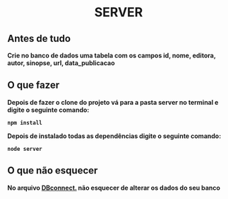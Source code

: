 <h1 align="center"><strong>SERVER</strong></h1>

## Antes de tudo

<b>Crie no banco de dados uma tabela com os campos id, nome, editora, autor, sinopse, url, data_publicacao<b/>


## O que fazer


<b>Depois de fazer o clone do projeto vá para a pasta server no terminal e digite o seguinte comando: </b>

```
npm install
```

<b>Depois de instalado todas as dependências digite o seguinte comando:</b> 

```
node server
``` 

## O que não esquecer

<b>No arquivo [DBconnect.](https://github.com/GALSANTA/api_with_node/blob/master/server/src/database/DBconnect.js) não esquecer de alterar os dados do seu banco</b> 


